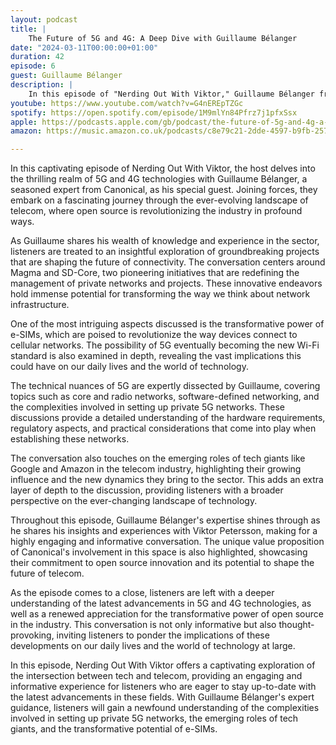 ```yaml
---
layout: podcast
title: |
    The Future of 5G and 4G: A Deep Dive with Guillaume Bélanger
date: "2024-03-11T00:00:00+01:00"
duration: 42
episode: 6
guest: Guillaume Bélanger
description: |
    In this episode of "Nerding Out With Viktor," Guillaume Bélanger from Canonical explores the impact of open source on the telecom industry, the advancements in 5G and 4G technologies, the potential of e-SIMs, the role of software-defined networking, and the challenges and benefits of establishing private 5G networks.
youtube: https://www.youtube.com/watch?v=G4nEREpTZGc
spotify: https://open.spotify.com/episode/1M9mlYn84Pfrz7j1pfxSsx
apple: https://podcasts.apple.com/gb/podcast/the-future-of-5g-and-4g-a-deep-dive-with-guillaume-belanger/id1722663295?i=1000648700108
amazon: https://music.amazon.co.uk/podcasts/c8e79c21-2dde-4597-b9fb-257ecbc2bf29/episodes/96fec8f6-802a-45ef-9760-2c11c1e0556e/nerding-out-with-viktor-the-future-of-5g-and-4g-a-deep-dive-with-guillaume-belanger

---
```


In this captivating episode of Nerding Out With Viktor, the host delves into the thrilling realm of 5G and 4G technologies with Guillaume Bélanger, a seasoned expert from Canonical, as his special guest. Joining forces, they embark on a fascinating journey through the ever-evolving landscape of telecom, where open source is revolutionizing the industry in profound ways.

As Guillaume shares his wealth of knowledge and experience in the sector, listeners are treated to an insightful exploration of groundbreaking projects that are shaping the future of connectivity. The conversation centers around Magma and SD-Core, two pioneering initiatives that are redefining the management of private networks and projects. These innovative endeavors hold immense potential for transforming the way we think about network infrastructure.

One of the most intriguing aspects discussed is the transformative power of e-SIMs, which are poised to revolutionize the way devices connect to cellular networks. The possibility of 5G eventually becoming the new Wi-Fi standard is also examined in depth, revealing the vast implications this could have on our daily lives and the world of technology.

The technical nuances of 5G are expertly dissected by Guillaume, covering topics such as core and radio networks, software-defined networking, and the complexities involved in setting up private 5G networks. These discussions provide a detailed understanding of the hardware requirements, regulatory aspects, and practical considerations that come into play when establishing these networks.

The conversation also touches on the emerging roles of tech giants like Google and Amazon in the telecom industry, highlighting their growing influence and the new dynamics they bring to the sector. This adds an extra layer of depth to the discussion, providing listeners with a broader perspective on the ever-changing landscape of technology.

Throughout this episode, Guillaume Bélanger's expertise shines through as he shares his insights and experiences with Viktor Petersson, making for a highly engaging and informative conversation. The unique value proposition of Canonical's involvement in this space is also highlighted, showcasing their commitment to open source innovation and its potential to shape the future of telecom.

As the episode comes to a close, listeners are left with a deeper understanding of the latest advancements in 5G and 4G technologies, as well as a renewed appreciation for the transformative power of open source in the industry. This conversation is not only informative but also thought-provoking, inviting listeners to ponder the implications of these developments on our daily lives and the world of technology at large.

In this episode, Nerding Out With Viktor offers a captivating exploration of the intersection between tech and telecom, providing an engaging and informative experience for listeners who are eager to stay up-to-date with the latest advancements in these fields. With Guillaume Bélanger's expert guidance, listeners will gain a newfound understanding of the complexities involved in setting up private 5G networks, the emerging roles of tech giants, and the transformative potential of e-SIMs.